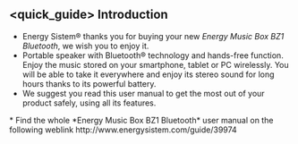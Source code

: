 ## <quick_guide> Introduction

* Energy Sistem® thanks you for buying your new *Energy Music Box BZ1 Bluetooth*, we wish you to enjoy it.
* Portable speaker with Bluetooth® technology and hands-free function. Enjoy the music stored on your smartphone, tablet or PC wirelessly. You will be able to take it everywhere and enjoy its stereo sound for long hours thanks to its powerful battery.
* We suggest you read this user manual to get the most out of your product safely, using all its features.
<unique> 
* Find the whole *Energy Music Box BZ1 Bluetooth* user manual on the following weblink  http://www.energysistem.com/guide/39974 </unique> </quick_guide>
